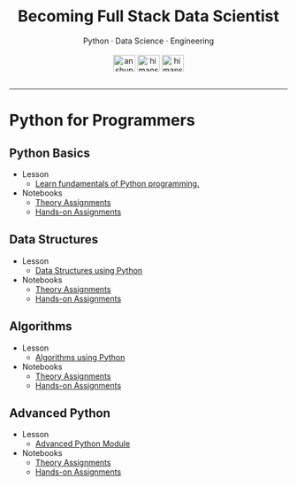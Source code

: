 <div align="center">
<h1>Becoming Full Stack Data Scientist</h1>
Python · Data Science · Engineering
</div>
<br>

<div align="center">
    <a href="https://twitter.com/anshupy" target="blank"><img align="center" src="https://raw.githubusercontent.com/rahuldkjain/github-profile-readme-generator/master/src/images/icons/Social/twitter.svg" alt="anshupy" height="30" width="40" /></a>
    <a href="https://linkedin.com/in/047himanshu" target="blank"><img align="center" src="https://raw.githubusercontent.com/rahuldkjain/github-profile-readme-generator/master/src/images/icons/Social/linked-in-alt.svg" alt="himanshup" height="30" width="40" /></a>
    <a href="https://github.com/myselfhimanshu" target="blank"><img align="center" src="https://raw.githubusercontent.com/rahuldkjain/github-profile-readme-generator/master/src/images/icons/Social/github.svg" alt="himanshup" height="30" width="40" /></a>

</div>

<br>
<hr>

# Python for Programmers

## Python Basics

- Lesson
  - [Learn fundamentals of Python programming.](https://myselfhimanshu.github.io/fullstackdataschool/python/)
- Notebooks
  - [Theory Assignments]()
  - [Hands-on Assignments]()

## Data Structures

- Lesson
  - [Data Structures using Python]()
- Notebooks
  - [Theory Assignments]()
  - [Hands-on Assignments]()

## Algorithms

- Lesson
  - [Algorithms using Python]()
- Notebooks
  - [Theory Assignments]()
  - [Hands-on Assignments]()

## Advanced Python

- Lesson
  - [Advanced Python Module]()
- Notebooks
  - [Theory Assignments]()
  - [Hands-on Assignments]()



